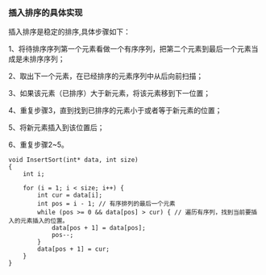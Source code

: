 ### 插入排序的具体实现

插入排序是稳定的排序,具体步骤如下：

1、将待排序序列第一个元素看做一个有序序列，把第二个元素到最后一个元素当成是未排序序列；

2、取出下一个元素，在已经排序的元素序列中从后向前扫描；

3、如果该元素（已排序）大于新元素，将该元素移到下一位置；

4、重复步骤3，直到找到已排序的元素小于或者等于新元素的位置；

5、将新元素插入到该位置后；

6、重复步骤2~5。


```
void InsertSort(int* data, int size)
{
    int i;

    for (i = 1; i < size; i++) {
        int cur = data[i];
        int pos = i - 1; // 有序排列的最后一个元素
        while (pos >= 0 && data[pos] > cur) { // 遍历有序列，找到当前要插入的元素插入的位置。
            data[pos + 1] = data[pos];
            pos--;
        }
        data[pos + 1] = cur;
    }
}
```
